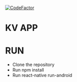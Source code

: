 [![CodeFactor](https://www.codefactor.io/repository/github/gauravpatil1/kvs/badge)](https://www.codefactor.io/repository/github/gauravpatil1/kvs)

# KV APP

# RUN
* Clone the repository
* Run npm install
* Run react-native run-android